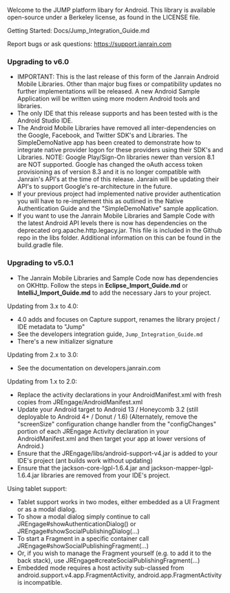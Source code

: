 Welcome to the JUMP platform libary for Android.  This library is available open-source under a Berkeley
license, as found in the LICENSE file.

Getting Started:
    Docs/Jump_Integration_Guide.md

Report bugs or ask questions:
    https://support.janrain.com

### Upgrading to v6.0

- IMPORTANT: This is the last release of this form of the Janrain Android Mobile Libraries.  Other than major bug fixes or compatibility updates no further implementations will be released.  A new Android Sample Application will be written using more modern Android tools and libraries.
- The only IDE that this release supports and has been tested with is the Android Studio IDE.
- The Android Mobile Libraries have removed all inter-dependencies on the Google, Facebook, and Twitter SDK's and Libraries.  The SimpleDemoNative app has been created to demonstrate how to integrate native provider logon for these providers using their SDK's and Libraries.  NOTE:  Google Play/Sign-On libraries newer than version 8.1 are NOT supported.  Google has changed the oAuth access token provisioning as of version 8.3 and it is no longer compatible with Janrain's API's at the time of this release.  Janrain will be updating their API's to support Google's re-architecture in the future.
- If your previous project had implemented native provider authentication you will have to re-implement this as outlined in the Native Authentication Guide and the "SimpleDemoNative" sample application.
- If you want to use the Janrain Mobile Libraries and Sample Code with the latest Android API levels there is now has dependencies on the deprecated org.apache.http.legacy.jar.  This file is included in the Github repo in the libs folder.  Additional information on this can be found in the build.gradle file.


### Upgrading to v5.0.1

- The Janrain Mobile Libraries and Sample Code now has dependencies on OKHttp. Follow the steps in **Eclipse_Import_Guide.md** or
**IntelliJ_Import_Guide.md** to add the necessary Jars to your project.

Updating from 3.x to 4.0:
- 4.0 adds and focuses on Capture support, renames the library project / IDE metadata to "Jump"
- See the developers integration guide, `Jump_Integration_Guide.md`
- There's a new initializer signature

Updating from 2.x to 3.0:
- See the documentation on developers.janrain.com

Updating from 1.x to 2.0:
- Replace the activity declarations in your AndroidManifest.xml with fresh copies from
  JREngage/AndroidManifest.xml
- Update your Android target to Android 13 / Honeycomb 3.2 (still deployable to Android 4+ / Donut / 1.6)
  (Alternately, remove the "screenSize" configuration change handler from the "configChanges"
  portion of each JREngage Activity declaration in your AndroidManifest.xml and then target your app at
  lower versions of Android.)
- Ensure that the JREngage/libs/android-support-v4.jar is added to your IDE's project (ant builds work
  without updating)
- Ensure that the jackson-core-lgpl-1.6.4.jar and jackson-mapper-lgpl-1.6.4.jar libraries are removed from
  your IDE's project.

Using tablet support:
- Tablet support works in two modes, either embedded as a UI Fragment or as a modal dialog.
- To show a modal dialog simply continue to call JREngage#showAuthenticationDialog() or
  JREngage#showSocialPublishingDialog(...)
- To start a Fragment in a specific container call JREngage#showSocialPublishingFragment(...)
- Or, if you wish to manage the Fragment yourself (e.g. to add it to the back stack), use
  JREngage#createSocialPublishingFragment(...)
- Embedded mode requires a host activity sub-classed from android.support.v4.app.FragmentActivity,
  android.app.FragmentActivity is incompatible.

